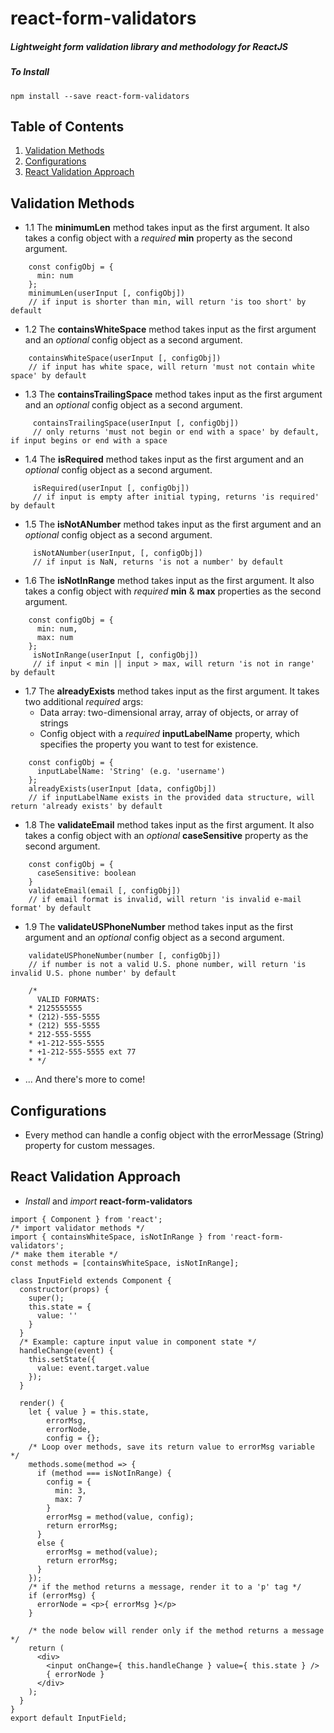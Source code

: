 # react-form-validators
##### *Lightweight form validation library and methodology for ReactJS*

##### To Install
``npm install --save react-form-validators``

## Table of Contents

1. [Validation Methods](#validation-methods)
2. [Configurations](#configurations)
3. [React Validation Approach](#react-validation-approach)

## Validation Methods
- 1.1 The **minimumLen** method takes input as the first argument. It also takes a config object with a *required* **min** property as the second argument.
````
    const configObj = {
      min: num
    };
    minimumLen(userInput [, configObj])
    // if input is shorter than min, will return 'is too short' by default
````
- 1.2 The **containsWhiteSpace** method takes input as the first argument and an *optional* config object as a second argument.
````
    containsWhiteSpace(userInput [, configObj])
    // if input has white space, will return 'must not contain white space' by default
````
- 1.3 The **containsTrailingSpace** method takes input as the first argument and an *optional* config object as a second argument.
````
     containsTrailingSpace(userInput [, configObj])
     // only returns 'must not begin or end with a space' by default, if input begins or end with a space
````
- 1.4 The **isRequired** method takes input as the first argument and an *optional* config object as a second argument.
````
     isRequired(userInput [, configObj])
     // if input is empty after initial typing, returns 'is required' by default
````
- 1.5 The **isNotANumber** method takes input as the first argument and an *optional* config object as a second argument.
````
     isNotANumber(userInput, [, configObj])
     // if input is NaN, returns 'is not a number' by default
````
- 1.6 The **isNotInRange** method takes input as the first argument. It also takes a config object with *required* **min** & **max** properties as the second argument.
````
    const configObj = {
      min: num,
      max: num
    };
     isNotInRange(userInput [, configObj])
     // if input < min || input > max, will return 'is not in range' by default
````
- 1.7 The **alreadyExists** method takes input as the first argument. It takes two additional *required* args:
  - Data array: two-dimensional array, array of objects, or array of strings
  - Config object with a *required* **inputLabelName** property, which specifies the property you want to test for existence.
````
    const configObj = {
      inputLabelName: 'String' (e.g. 'username')
    };
    alreadyExists(userInput [data, configObj])
    // if inputLabelName exists in the provided data structure, will return 'already exists' by default
````
- 1.8 The **validateEmail** method takes input as the first argument. It also takes a config object with an *optional* **caseSensitive** property as the second argument.
````
    const configObj = {
      caseSensitive: boolean
    }
    validateEmail(email [, configObj])
    // if email format is invalid, will return 'is invalid e-mail format' by default
````
- 1.9 The **validateUSPhoneNumber** method takes input as the first argument and an *optional* config object as a second argument.
````
    validateUSPhoneNumber(number [, configObj])
    // if number is not a valid U.S. phone number, will return 'is invalid U.S. phone number' by default

    /*
      VALID FORMATS:
    * 2125555555
    * (212)-555-5555
    * (212) 555-5555
    * 212-555-5555
    * +1-212-555-5555
    * +1-212-555-5555 ext 77
    * */
````
- ... And there's more to come!

## Configurations

- Every method can handle a config object with the errorMessage (String) property for custom messages.

## React Validation Approach

- *Install* and *import* **react-form-validators**
````
import { Component } from 'react';
/* import validator methods */
import { containsWhiteSpace, isNotInRange } from 'react-form-validators';
/* make them iterable */
const methods = [containsWhiteSpace, isNotInRange];

class InputField extends Component {
  constructor(props) {
    super();
    this.state = {
      value: ''
    }
  }
  /* Example: capture input value in component state */
  handleChange(event) {
    this.setState({
      value: event.target.value
    });
  }

  render() {
    let { value } = this.state,
        errorMsg,
        errorNode,
        config = {};
    /* Loop over methods, save its return value to errorMsg variable */
    methods.some(method => {
      if (method === isNotInRange) {
        config = {
          min: 3,
          max: 7
        }
        errorMsg = method(value, config);
        return errorMsg;
      }
      else {
        errorMsg = method(value);
        return errorMsg;
      }
    });
    /* if the method returns a message, render it to a 'p' tag */
    if (errorMsg) {
      errorNode = <p>{ errorMsg }</p>
    }

    /* the node below will render only if the method returns a message */
    return (
      <div>
        <input onChange={ this.handleChange } value={ this.state } />
        { errorNode }
      </div>
    );
  }
}
export default InputField;

````



